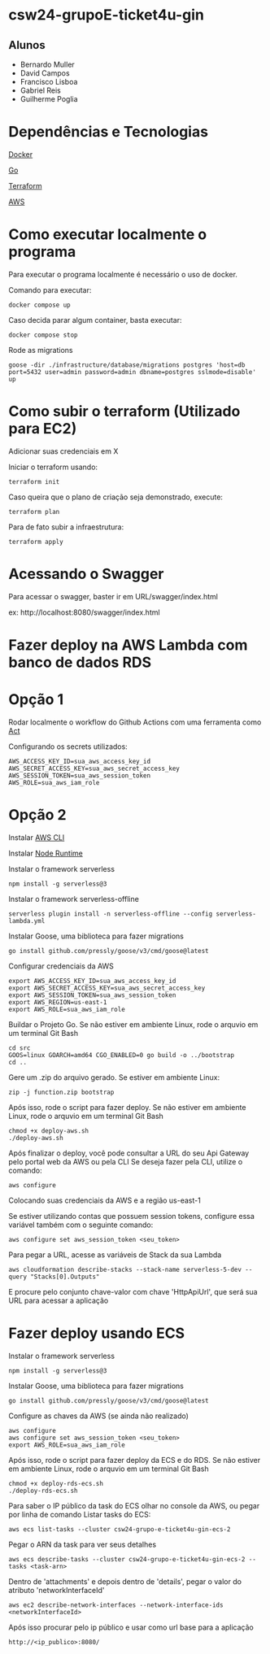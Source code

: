 # csw24-grupoE-ticket4u-gin

## Alunos 
- Bernardo Muller
- David Campos
- Francisco Lisboa
- Gabriel Reis
- Guilherme Poglia
  
# Dependências e Tecnologias
[Docker](https://www.docker.com/)

[Go](https://go.dev/)

[Terraform](https://www.terraform.io/)

[AWS](https://aws.amazon.com/)

# Como executar localmente o programa

Para executar o programa localmente é necessário o uso de docker. 

Comando para executar: 

```
docker compose up
```

Caso decida parar algum container, basta executar:

```
docker compose stop
```

Rode as migrations
```
goose -dir ./infrastructure/database/migrations postgres 'host=db port=5432 user=admin password=admin dbname=postgres sslmode=disable' up
```

# Como subir o terraform (Utilizado para EC2)

Adicionar suas credenciais em X

Iniciar o terraform usando:
```
terraform init
```

Caso queira que o plano de criação seja demonstrado, execute:

```
terraform plan
```

Para de fato subir a infraestrutura:

```
terraform apply
```

# Acessando o Swagger

Para acessar o swagger, baster ir em URL/swagger/index.html 

ex: http://localhost:8080/swagger/index.html

# Fazer deploy na AWS Lambda com banco de dados RDS

# Opção 1
Rodar localmente o workflow do Github Actions com uma ferramenta como [Act](https://github.com/nektos/act)

Configurando os secrets utilizados:

```
AWS_ACCESS_KEY_ID=sua_aws_access_key_id
AWS_SECRET_ACCESS_KEY=sua_aws_secret_access_key
AWS_SESSION_TOKEN=sua_aws_session_token
AWS_ROLE=sua_aws_iam_role
```

# Opção 2

Instalar [AWS CLI](https://docs.aws.amazon.com/cli/latest/userguide/getting-started-install.html)

Instalar [Node Runtime](https://nodejs.org)

Instalar o framework serverless

```
npm install -g serverless@3
```

Instalar o framework serverless-offline

```
serverless plugin install -n serverless-offline --config serverless-lambda.yml
```
Instalar Goose, uma biblioteca para fazer migrations

```
go install github.com/pressly/goose/v3/cmd/goose@latest
```

Configurar credenciais da AWS

```
export AWS_ACCESS_KEY_ID=sua_aws_access_key_id
export AWS_SECRET_ACCESS_KEY=sua_aws_secret_access_key
export AWS_SESSION_TOKEN=sua_aws_session_token
export AWS_REGION=us-east-1
export AWS_ROLE=sua_aws_iam_role
```

Buildar o Projeto Go. Se não estiver em ambiente Linux, rode o arquvio em um terminal Git Bash

```
cd src
GOOS=linux GOARCH=amd64 CGO_ENABLED=0 go build -o ../bootstrap
cd ..
```

Gere um .zip do arquivo gerado. Se estiver em ambiente Linux:

```
zip -j function.zip bootstrap
```
Após isso, rode o script para fazer deploy. Se não estiver em ambiente Linux, rode o arquvio em um terminal Git Bash

```
chmod +x deploy-aws.sh
./deploy-aws.sh
```

Após finalizar o deploy, você pode consultar a URL do seu Api Gateway pelo portal web da AWS ou pela CLI
Se deseja fazer pela CLI, utilize o comando:

```
aws configure
```
Colocando suas credenciais da AWS e a região us-east-1

Se estiver utilizando contas que possuem session tokens, configure essa variável também com o seguinte comando:

```
aws configure set aws_session_token <seu_token>
```

Para pegar a URL, acesse as variáveis de Stack da sua Lambda

```
aws cloudformation describe-stacks --stack-name serverless-5-dev --query "Stacks[0].Outputs"  
```

E procure pelo conjunto chave-valor com chave 'HttpApiUrl', que será sua URL para acessar a aplicação

# Fazer deploy usando ECS

Instalar o framework serverless
```
npm install -g serverless@3
```

Instalar Goose, uma biblioteca para fazer migrations
```
go install github.com/pressly/goose/v3/cmd/goose@latest
```

Configure as chaves da AWS (se ainda não realizado)
```
aws configure
aws configure set aws_session_token <seu_token>
export AWS_ROLE=sua_aws_iam_role
```

Após isso, rode o script para fazer deploy da ECS e do RDS. Se não estiver em ambiente Linux, rode o arquvio em um terminal Git Bash
```
chmod +x deploy-rds-ecs.sh
./deploy-rds-ecs.sh
```

Para saber o IP público da task do ECS olhar no console da AWS, ou pegar por linha de comando
Listar tasks do ECS:
```
aws ecs list-tasks --cluster csw24-grupo-e-ticket4u-gin-ecs-2
```

Pegar o ARN da task para ver seus detalhes
```
aws ecs describe-tasks --cluster csw24-grupo-e-ticket4u-gin-ecs-2 --tasks <task-arn>
```

Dentro de 'attachments' e depois dentro de 'details', pegar o valor do atributo 'networkInterfaceId'
```
aws ec2 describe-network-interfaces --network-interface-ids <networkInterfaceId>
```

Após isso procurar pelo ip público e usar como url base para a aplicação
```
http://<ip_publico>:8080/
```
